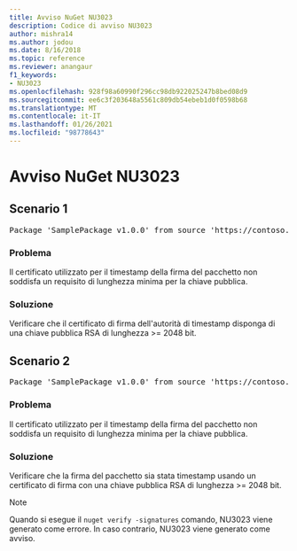 ```yaml
---
title: Avviso NuGet NU3023
description: Codice di avviso NU3023
author: mishra14
ms.author: jodou
ms.date: 8/16/2018
ms.topic: reference
ms.reviewer: anangaur
f1_keywords:
- NU3023
ms.openlocfilehash: 928f98a60990f296cc98db922025247b8bed08d9
ms.sourcegitcommit: ee6c3f203648a5561c809db54ebeb1d0f0598b68
ms.translationtype: MT
ms.contentlocale: it-IT
ms.lasthandoff: 01/26/2021
ms.locfileid: "98778643"
---
```

# <a name="nuget-warning-nu3023"></a>Avviso NuGet NU3023

## <a name="scenario-1"></a>Scenario 1

<pre>Package 'SamplePackage v1.0.0' from source 'https://contoso.com/index.json': The timestamp certificate does not meet a minimum public key length requirement.</pre>

### <a name="issue"></a>Problema

Il certificato utilizzato per il timestamp della firma del pacchetto non soddisfa un requisito di lunghezza minima per la chiave pubblica.


### <a name="solution"></a>Soluzione

Verificare che il certificato di firma dell'autorità di timestamp disponga di una chiave pubblica RSA di lunghezza >= 2048 bit.



## <a name="scenario-2"></a>Scenario 2

<pre>Package 'SamplePackage v1.0.0' from source 'https://contoso.com/index.json': The primary signature's timestamp certificate does not meet a minimum public key length requirement.</pre>

### <a name="issue"></a>Problema

Il certificato utilizzato per il timestamp della firma del pacchetto non soddisfa un requisito di lunghezza minima per la chiave pubblica.


### <a name="solution"></a>Soluzione

Verificare che la firma del pacchetto sia stata timestamp usando un certificato di firma con una chiave pubblica RSA di lunghezza >= 2048 bit.


> [!Note]
> Quando si esegue il `nuget verify -signatures` comando, NU3023 viene generato come errore. In caso contrario, NU3023 viene generato come avviso.